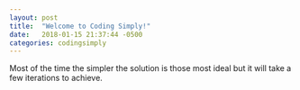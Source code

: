 ```yaml
---
layout: post
title:  "Welcome to Coding Simply!"
date:   2018-01-15 21:37:44 -0500
categories: codingsimply
---
```

Most of the time the simpler the solution is those most ideal but it will take a few 
iterations to achieve. 